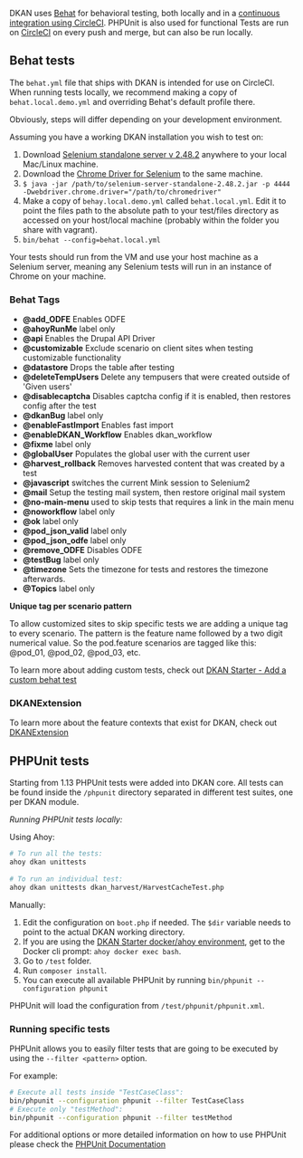 DKAN uses [Behat](http://behat.org) for behavioral testing, both locally and in a [continuous integration using CircleCI](https://circleci.com/gh/NuCivic/dkan). PHPUnit is also used for functional  Tests are run on [CircleCI](https://circleci.com/gh/NuCivic/dkan) on every push and merge, but can also be run locally.

## Behat tests

The `behat.yml` file that ships with DKAN is intended for use on CircleCI. When running tests locally, we recommend making a copy of `behat.local.demo.yml` and overriding Behat's default profile there. 

Obviously, steps will differ depending on your development environment. 

Assuming you have a working DKAN installation you wish to test on:

1. Download [Selenium standalone server v 2.48.2](http://selenium-release.storage.googleapis.com/2.48/selenium-server-standalone-2.48.2.jar) anywhere to your local Mac/Linux machine.
2. Download the [Chrome Driver for Selenium](https://code.google.com/p/selenium/wiki/ChromeDriver) to the same machine.
3. `$ java -jar /path/to/selenium-server-standalone-2.48.2.jar -p 4444 -Dwebdriver.chrome.driver="/path/to/chromedriver"`
4. Make a copy of `behay.local.demo.yml` called `behat.local.yml`. Edit it to point the files path to the absolute path to your test/files directory as accessed on your host/local machine (probably within the folder you share with vagrant).
5. `bin/behat --config=behat.local.yml`

Your tests should run from the VM and use your host machine as a Selenium server, meaning any Selenium tests will run in an instance of Chrome on your machine.

### Behat Tags
- **@add_ODFE** Enables ODFE
- **@ahoyRunMe** label only
- **@api** Enables the Drupal API Driver
- **@customizable** Exclude scenario on client sites when testing customizable functionality
- **@datastore** Drops the table after testing
- **@deleteTempUsers** Delete any tempusers that were created outside of 'Given users'
- **@disablecaptcha** Disables captcha config if it is enabled, then restores config after the test
- **@dkanBug** label only
- **@enableFastImport** Enables fast import
- **@enableDKAN_Workflow** Enables dkan_workflow
- **@fixme** label only
- **@globalUser** Populates the global user with the current user
- **@harvest_rollback** Removes harvested content that was created by a test
- **@javascript** switches the current Mink session to Selenium2
- **@mail** Setup the testing mail system, then restore original mail system
- **@no-main-menu** used to skip tests that requires a link in the main menu
- **@noworkflow** label only
- **@ok** label only
- **@pod_json_valid** label only
- **@pod_json_odfe** label only
- **@remove_ODFE** Disables ODFE
- **@testBug** label only
- **@timezone** Sets the timezone for tests and restores the timezone afterwards.
- **@Topics** label only

**Unique tag per scenario pattern**

To allow customized sites to skip specific tests we are adding a unique tag to every scenario. The pattern is the feature name followed by a two digit numerical value. So the pod.feature scenarios are tagged like this: @pod_01, @pod_02, @pod_03, etc.

To learn more about adding custom tests, check out [DKAN Starter - Add a custom behat test](http://dkan-starter.readthedocs.io/en/latest/common_tasks/add-custom-behat-test.html)

### DKANExtension
To learn more about the feature contexts that exist for DKAN, check out [DKANExtension](dkanextension/README.md)


## PHPUnit tests

Starting from 1.13 PHPUnit tests were added into DKAN core. All tests can be found inside the `/phpunit` directory separated in different test suites, one per DKAN module.
  
*Running PHPUnit tests locally:*

Using Ahoy:
```sh
# To run all the tests:
ahoy dkan unittests
 
# To run an individual test:
ahoy dkan unittests dkan_harvest/HarvestCacheTest.php
```

Manually:  
1. Edit the configuration on `boot.php` if needed. The `$dir` variable needs to point to the actual DKAN working directory.
2. If you are using the [DKAN Starter docker/ahoy environment](http://dkan-starter.readthedocs.io/en/latest/docker-dev-env/installation.html), get to the Docker cli prompt: `ahoy docker exec bash`.
3. Go to `/test` folder.
4. Run `composer install`.
5. You can execute all available PHPUnit by running `bin/phpunit --configuration phpunit`

PHPUnit will load the configuration from `/test/phpunit/phpunit.xml`.

### Running specific tests

PHPUnit allows you to easily filter tests that are going to be executed by using the `--filter <pattern>` option.
 
For example:

```sh
# Execute all tests inside "TestCaseClass":
bin/phpunit --configuration phpunit --filter TestCaseClass
# Execute only "testMethod":
bin/phpunit --configuration phpunit --filter testMethod
```

For additional options or more detailed information on how to use PHPUnit please check the [PHPUnit Documentation]( https://phpunit.de/manual/current/en/textui.html)
 